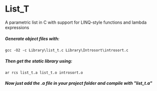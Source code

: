 # List_T
A parametric list in C with support for LINQ-style functions and lambda expressions

##### Generate object files with:

    gcc -O2 -c Library\list_t.c Library\Introsort\introsort.c
    
##### Then get the static library using:

    ar rcs list_t.a list_t.o introsort.o
    
##### Now just add the .a file in your project folder and compile with "list_t.a"

